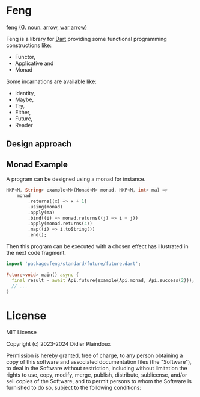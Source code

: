 # Feng

[feng (G. noun. arrow, war arrow)](https://www.elfdict.com/w/arrow%2C_war_arrow?include_old=1)

Feng is a library for [Dart](https://dart.dev) providing some functional programming constructions like:

- Functor,
- Applicative and
- Monad

Some incarnations are available like:

- Identity,
- Maybe,
- Try,
- Either, 
- Future,
- Reader

## Design approach



## Monad Example

A program can be designed using a monad for instance.

```dart
HKP<M, String> example<M>(Monad<M> monad, HKP<M, int> ma) =>
    monad
        .returns((x) => x + 1)
        .using(monad)
        .apply(ma)
        .bind((i) => monad.returns((j) => i + j))
        .apply(monad.returns(4))
        .map((i) => i.toString())
        .end();
```

Then this program can be executed with a chosen effect has illustrated in the next code fragment.

```dart
import 'package:feng/standard/future/future.dart';

Future<void> main() async {
  final result = await Api.future(example(Api.monad, Api.success(2)));
  // ...
}
```

# License

MIT License

Copyright (c) 2023-2024 Didier Plaindoux

Permission is hereby granted, free of charge, to any person obtaining a copy of this software and associated
documentation files (the "Software"), to deal in the Software without restriction, including without limitation the
rights to use, copy, modify, merge, publish, distribute, sublicense, and/or sell copies of the Software, and to permit
persons to whom the Software is furnished to do so, subject to the following conditions:

